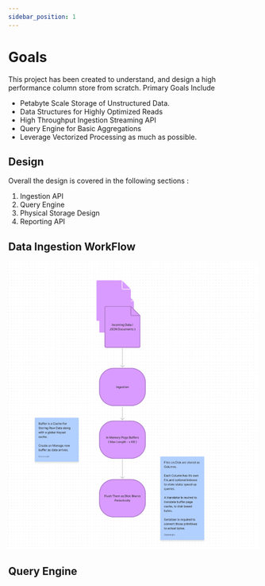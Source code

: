 ```yaml
---
sidebar_position: 1
---
```


# Goals

This project has been created to understand, and design a high performance column store from scratch. Primary Goals Include

* Petabyte Scale Storage of Unstructured Data. 
* Data Structures for Highly Optimized Reads
* High Throughput Ingestion Streaming API
* Query Engine for Basic Aggregations
* Leverage Vectorized Processing as much as possible. 

## Design

Overall the design is covered in the following sections : 

1. Ingestion API
2. Query Engine
3. Physical Storage Design
4. Reporting API

## Data Ingestion WorkFlow 


![](images/high_level_flow.png)


## Query Engine

